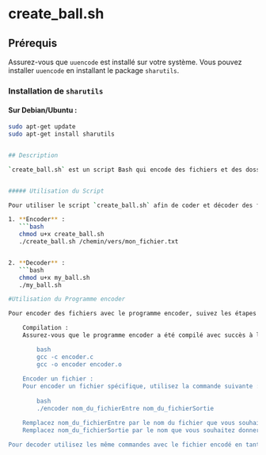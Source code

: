 # create_ball.sh

## Prérequis
Assurez-vous que `uuencode` est installé sur votre système. Vous pouvez installer `uuencode` en installant le package `sharutils`.
### Installation de `sharutils`
#### Sur Debian/Ubuntu :
```bash
sudo apt-get update
sudo apt-get install sharutils


## Description

`create_ball.sh` est un script Bash qui encode des fichiers et des dossiers spécifiés en utilisant `uuencode`. Il génère un script appelé `my_ball.sh` qui, lorsqu'il est exécuté, recrée les fichiers et dossiers d'origine à partir des fichiers encodés.


##### Utilisation du Script

Pour utiliser le script `create_ball.sh` afin de coder et décoder des fichiers, suivez les étapes suivantes :

1. **Encoder** :
   ```bash
   chmod u+x create_ball.sh
   ./create_ball.sh /chemin/vers/mon_fichier.txt


2. **Decoder** :
   ```bash
   chmod u+x my_ball.sh
   ./my_ball.sh

#Utilisation du Programme encoder

Pour encoder des fichiers avec le programme encoder, suivez les étapes suivantes :

    Compilation :
    Assurez-vous que le programme encoder a été compilé avec succès à l'aide de la commande suivante :

        bash
        gcc -c encoder.c
        gcc -o encoder encoder.o
    
    Encoder un fichier :
    Pour encoder un fichier spécifique, utilisez la commande suivante :
    
        bash
        ./encoder nom_du_fichierEntre nom_du_fichierSortie

    Remplacez nom_du_fichierEntre par le nom du fichier que vous souhaitez encoder.
    Remplacez nom_du_fichierSortie par le nom que vous souhaitez donner au fichier encodé en sortie.

Pour decoder utilisez les même commandes avec le fichier encodé en tant qu'entrée.


